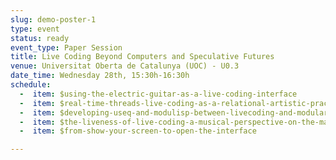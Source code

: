 ```yaml
---
slug: demo-poster-1
type: event
status: ready
event_type: Paper Session
title: Live Coding Beyond Computers and Speculative Futures
venue: Universitat Oberta de Catalunya (UOC) - U0.3
date_time: Wednesday 28th, 15:30h-16:30h
schedule:
  -  item: $using-the-electric-guitar-as-a-live-coding-interface
  -  item: $real-time-threads-live-coding-as-a-relational-artistic-practice
  -  item: $developing-useq-and-modulisp-between-livecoding-and-modular
  -  item: $the-liveness-of-live-coding-a-musical-perspective-on-the-many
  -  item: $from-show-your-screen-to-open-the-interface

---
```

